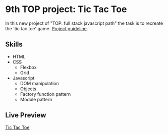 # 9th TOP project: Tic Tac Toe
In this new project of "TOP: full stack javascript path" the task is to recreate the 'tic tac toe' game. [Project guideline](https://www.theodinproject.com/paths/full-stack-javascript/courses/javascript/lessons/tic-tac-toe).

## Skills
- HTML
- CSS
    - Flexbox
    - Grid
- Javascript
    - DOM manipulation
    - Objects
    - Factory function pattern
    - Module pattern

## Live Preview
[Tic  Tac Toe](https://jorgelg3.github.io/TheOdinProject/009-tic-tac-toe/)
